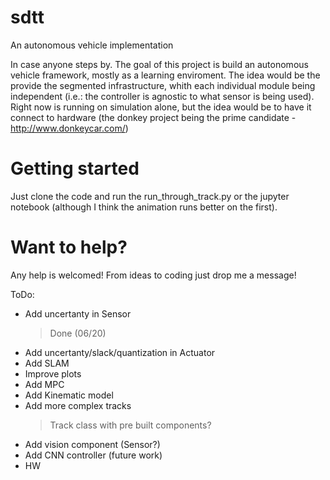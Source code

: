 # sdtt
An autonomous vehicle implementation

In case anyone steps by. The goal of this project is build an autonomous vehicle framework, mostly as a learning enviroment. The idea would be the provide the segmented infrastructure, whith each individual module being independent (i.e.: the controller is agnostic to what sensor is being used). Right now is running on simulation alone, but the idea would be to have it connect to hardware (the donkey project being the prime candidate - http://www.donkeycar.com/)

# Getting started
Just clone the code and run the run_through_track.py or the jupyter notebook (although I think the animation runs better on the first).

# Want to help?
Any help is welcomed! From ideas to coding just drop me a message!

ToDo:
- Add uncertanty in Sensor
	> Done (06/20)
- Add uncertanty/slack/quantization in Actuator
- Add SLAM
- Improve plots
- Add MPC
- Add Kinematic model
- Add more complex tracks
  > Track class with pre built components?
- Add vision component (Sensor?)
- Add CNN controller (future work)
- HW
